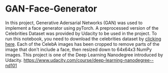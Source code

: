 # GAN-Face-Generator
In this project, Generative Adersarial Networks (GAN) was used to implement a face generator using pyTorch. 
A preprocessed version of the Celebrities Dataset was provided by Udacity to be used in the project. To run this notebook, you need to download the celebrities dataset by [clicking here](https://s3.amazonaws.com/video.udacity-data.com/topher/2018/November/5be7eb6f_processed-celeba-small/processed-celeba-small.zip). Each of the CelebA images has been cropped to remove parts of the image that don't include a face, then resized down to 64x64x3 NumPy images. This project is one of the Deep Learning Nanodegree introduced by Udacity. https://www.udacity.com/course/deep-learning-nanodegree--nd101
